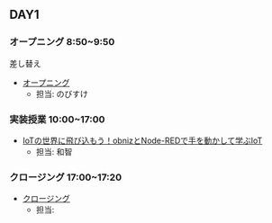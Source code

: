 ## DAY1

### オープニング 8:50~9:50
差し替え
- [オープニング](https://www.canva.com/design/DAGEtkz_owM/S1HwowuuQx4AK8oVmpi0HQ/edit)
    - 担当: のびすけ

### 実装授業 10:00~17:00

- [IoTの世界に飛び込もう！obnizとNode-REDで手を動かして学ぶIoT](./dev_lesson)
    - 担当: 和智

### クロージング 17:00~17:20

- [クロージング](https://www.canva.com/design/DAGEwjqI__8/N9VlTDkLUwIRN05xbID3lg/edit)
    - 担当: 

